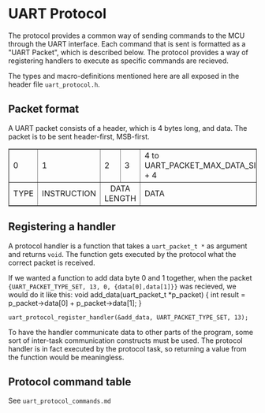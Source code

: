 
# UART Protocol #
The protocol provides a common way of sending commands to the MCU through the UART interface. Each command that is sent is formatted as a "UART Packet", which is described below. The protocol provides a way of registering handlers to execute as specific commands are recieved.

The types and macro-definitions mentioned here are all exposed in the header file `uart_protocol.h`.

## Packet format ##
A UART packet consists of a header, which is 4 bytes long, and data. The packet is to be sent header-first, MSB-first.

<table border="1">
	<tr>
		<td>0</td>
		<td>1</td>
		<td>2</td>
		<td>3</td>	
		<td>4 to UART_PACKET_MAX_DATA_SIZE + 4</td>
	</tr>
	<tr>
		<td>TYPE</td>		
		<td>INSTRUCTION</td>
		<td colspan="2" align="center">DATA LENGTH</td>
		<td>DATA</td>
	</tr>
</table>

## Registering a handler ##
A protocol handler is a function that takes a `uart_packet_t *` as argument and returns `void`. The function gets executed by the protocol what the correct packet is received.

If we wanted a function to add data byte 0 and 1 together, when the packet `{UART_PACKET_TYPE_SET, 13, 0, {data[0],data[1]}}` was recieved, we would do it like this:
	void add_data(uart_packet_t *p_packet)
	{
		int result = p_packet->data[0] + p_packet->data[1];
	}

	uart_protocol_register_handler(&add_data, UART_PACKET_TYPE_SET, 13);

To have the handler communicate data to other parts of the program, some sort of inter-task communication constructs must be used. The protocol handler is in fact executed by the protocol task, so returning a value from the function would be meaningless.

## Protocol command table ##
See `uart_protocol_commands.md`

